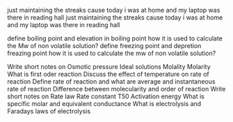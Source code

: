 just maintaining the streaks  cause today i was at home and my laptop was there in reading hall
just maintaining the streaks  cause today i was at home and my laptop was there in reading hall

define boiling point and elevation in boiling point how it is used to calculate the Mw of non volatile solution?
define freezing   point  and depretion freazing point how it is used to calculate the mw of non volatile solution?

Write short notes on 
Osmotic pressure 
Ideal solutions 
Molality 
Molarity 
What is first oder reaction 
Discuss the effect of temperature on rate of reaction 
Define rate of reaction and what are average and instantaneous rate of reaction 
Difference between molecularity and order of reaction 
Write short notes on 
Rate law 
Rate constant
T50 
Activation energy 
What is specific molar and equivalent conductance 
What is electrolysis and Faradays laws of electrolysis 


